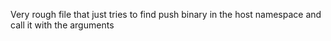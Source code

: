 Very rough file that just tries to find push binary in the host namespace and call it with the arguments
